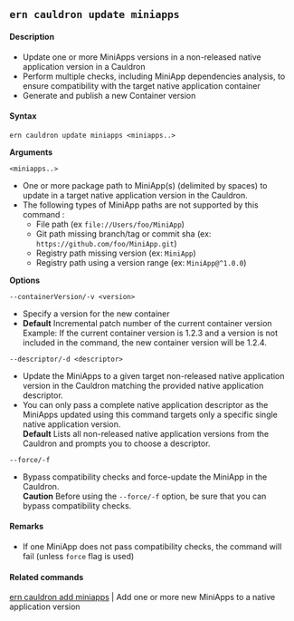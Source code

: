 ## `ern cauldron update miniapps`

#### Description

* Update one or more MiniApps versions in a non-released native application version in a Cauldron  
* Perform multiple checks, including MiniApp dependencies analysis, to ensure compatibility with the target native application container  
* Generate and publish a new Container version  

#### Syntax

`ern cauldron update miniapps <miniapps..>`  

**Arguments**

`<miniapps..>`

* One or more package path to MiniApp(s) (delimited by spaces) to update in a target native application version in the Cauldron.
* The following types of MiniApp paths are not supported by this command :
  - File path (ex `file://Users/foo/MiniApp`)
  - Git path missing branch/tag or commit sha (ex: `https://github.com/foo/MiniApp.git`)
  - Registry path missing version (ex: `MiniApp`)
  - Registry path using a version range (ex: `MiniApp@^1.0.0`)


**Options**  

`--containerVersion/-v <version>`

* Specify a version for the new container  
* **Default**  Incremental patch number of the current container version  
Example: If the current container version is 1.2.3 and a version is not included in the command, the new container version will be 1.2.4.  

`--descriptor/-d <descriptor>`

* Update the MiniApps to a given target non-released native application version in the Cauldron matching the provided native application descriptor.  
* You can only pass a complete native application descriptor as the MiniApps updated using this command targets only a specific single native application version.  
**Default**  Lists all non-released native application versions from the Cauldron and prompts you to choose a descriptor.   

`--force/-f`

* Bypass compatibility checks and force-update the MiniApp in the Cauldron.  
**Caution**  Before using the `--force/-f` option, be sure that you can bypass compatibility checks.

#### Remarks

* If one MiniApp does not pass compatibility checks, the command will fail (unless `force` flag is used)

#### Related commands
 [ern cauldron add miniapps] | Add one or more new MiniApps to a native application version

[ern cauldron add miniapps]: ../add/miniapps.md